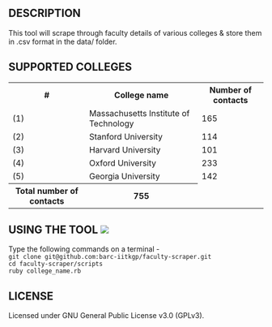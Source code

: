 DESCRIPTION 
-----------
This tool will scrape through faculty details of various colleges & store them in .csv format in the data/ folder.

SUPPORTED COLLEGES 
------------------

<table>
<tr> <th> # </th> <th> College name </th> <th> Number of contacts </th> </tr>
<tr> <td> (1) </td> <td> Massachusetts Institute of Technology </td> <td> 165 </td> </tr>
<tr> <td> (2) </td> <td> Stanford University </td> <td> 114 </td> </tr>
<tr> <td> (3) </td> <td> Harvard University </td> <td> 101 </td> </tr>
<tr> <td> (4) </td> <td> Oxford University </td> <td> 233 </td> </tr>
<tr> <td> (5) </td> <td> Georgia University </td> <td> 142 </td> </tr>
<tr> <th> Total number of contacts </th> <th> 755 </th> </tr>
</table>


USING THE TOOL <img src="https://api.travis-ci.org/barc-iitkgp/faculty-scraper.svg">
--------------
Type the following commands on a terminal -
<br>`git clone git@github.com:barc-iitkgp/faculty-scraper.git`
<br> `cd faculty-scraper/scripts` 
<br> `ruby college_name.rb`

LICENSE
-------
Licensed under GNU General Public License v3.0 (GPLv3).